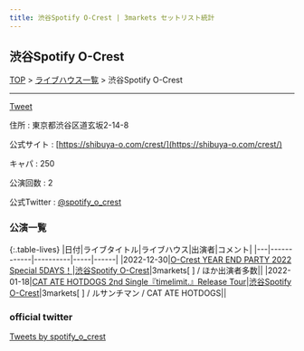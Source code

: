 ```yaml
---
title: 渋谷Spotify O-Crest | 3markets セットリスト統計
---
```

## 渋谷Spotify O-Crest

[TOP](/setlist/) > [ライブハウス一覧](livehouses.html) > 渋谷Spotify O-Crest

___

<a href="https://twitter.com/share?ref_src=twsrc%5Etfw" data-text="3markets[ ]セットリスト > 渋谷Spotify O-Crest" class="twitter-share-button" data-via="3markets" data-hashtags="3markets" data-related="3markets" data-show-count="false">Tweet</a>

住所
:    東京都渋谷区道玄坂2-14-8

公式サイト
:    [https://shibuya-o.com/crest/](https://shibuya-o.com/crest/)

キャパ
:    250

公演回数
: 2


公式Twitter
: <a href="https://twitter.com/spotify_o_crest">@spotify_o_crest</a>


### 公演一覧

{:.table-lives}
|日付|ライブタイトル|ライブハウス|出演者|コメント|
|---|------------|----------|-----|------|
|<span class="nowrap">2022-12-30</span>|[O-Crest YEAR END PARTY 2022 Special 5DAYS！](live046.html)|[渋谷Spotify O-Crest](livehouse008.html)|3markets[ ] / ほか出演者多数||
|<span class="nowrap">2022-01-18</span>|[CAT ATE HOTDOGS 2nd Single『timelimit.』Release Tour](live005.html)|[渋谷Spotify O-Crest](livehouse008.html)|3markets[ ] / ルサンチマン / CAT ATE HOTDOGS||



### official twitter

<a class="twitter-timeline" href="https://twitter.com/spotify_o_crest?ref_src=twsrc%5Etfw">Tweets by spotify_o_crest</a> <script async src="https://platform.twitter.com/widgets.js" charset="utf-8"></script>


<script async src="https://platform.twitter.com/widgets.js" charset="utf-8"></script>